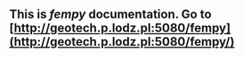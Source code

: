## This is *fempy* documentation. Go to [http://geotech.p.lodz.pl:5080/fempy](http://geotech.p.lodz.pl:5080/fempy/)
